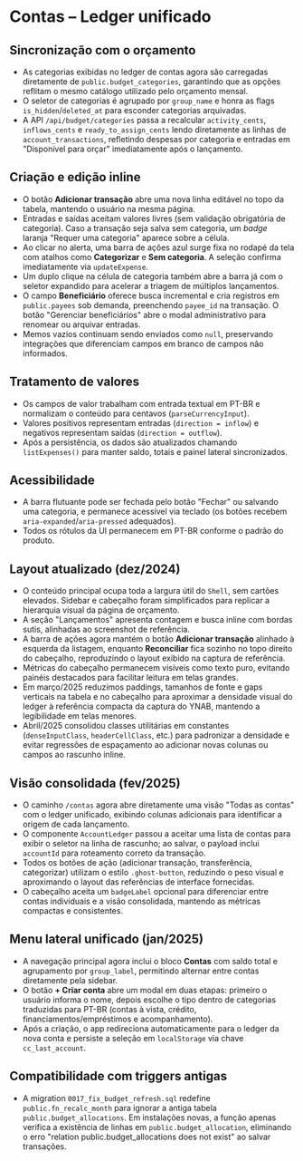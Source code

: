 # Contas – Ledger unificado

## Sincronização com o orçamento
- As categorias exibidas no ledger de contas agora são carregadas diretamente de `public.budget_categories`, garantindo que as opções reflitam o mesmo catálogo utilizado pelo orçamento mensal.
- O seletor de categorias é agrupado por `group_name` e honra as flags `is_hidden`/`deleted_at` para esconder categorias arquivadas.
- A API `/api/budget/categories` passa a recalcular `activity_cents`, `inflows_cents` e `ready_to_assign_cents` lendo diretamente as linhas de `account_transactions`, refletindo despesas por categoria e entradas em "Disponível para orçar" imediatamente após o lançamento.

## Criação e edição inline
- O botão **Adicionar transação** abre uma nova linha editável no topo da tabela, mantendo o usuário na mesma página.
- Entradas e saídas aceitam valores livres (sem validação obrigatória de categoria). Caso a transação seja salva sem categoria, um _badge_ laranja "Requer uma categoria" aparece sobre a célula.
- Ao clicar no alerta, uma barra de ações azul surge fixa no rodapé da tela com atalhos como **Categorizar** e **Sem categoria**. A seleção confirma imediatamente via `updateExpense`.
- Um duplo clique na célula de categoria também abre a barra já com o seletor expandido para acelerar a triagem de múltiplos lançamentos.
- O campo **Beneficiário** oferece busca incremental e cria registros em `public.payees` sob demanda, preenchendo `payee_id` na transação. O botão "Gerenciar beneficiários" abre o modal administrativo para renomear ou arquivar entradas.
- Memos vazios continuam sendo enviados como `null`, preservando integrações que diferenciam campos em branco de campos não informados.

## Tratamento de valores
- Os campos de valor trabalham com entrada textual em PT-BR e normalizam o conteúdo para centavos (`parseCurrencyInput`).
- Valores positivos representam entradas (`direction = inflow`) e negativos representam saídas (`direction = outflow`).
- Após a persistência, os dados são atualizados chamando `listExpenses()` para manter saldo, totais e painel lateral sincronizados.

## Acessibilidade
- A barra flutuante pode ser fechada pelo botão "Fechar" ou salvando uma categoria, e permanece acessível via teclado (os botões recebem `aria-expanded`/`aria-pressed` adequados).
- Todos os rótulos da UI permanecem em PT-BR conforme o padrão do produto.

## Layout atualizado (dez/2024)
- O conteúdo principal ocupa toda a largura útil do `Shell`, sem cartões elevados. Sidebar e cabeçalho foram simplificados para
  replicar a hierarquia visual da página de orçamento.
- A seção "Lançamentos" apresenta contagem e busca inline com bordas sutis, alinhadas ao screenshot de referência.
- A barra de ações agora mantém o botão **Adicionar transação** alinhado à esquerda da listagem, enquanto **Reconciliar** fica
  sozinho no topo direito do cabeçalho, reproduzindo o layout exibido na captura de referência.
- Métricas do cabeçalho permanecem visíveis como texto puro, evitando painéis destacados para facilitar leitura em telas grandes.
- Em março/2025 reduzimos paddings, tamanhos de fonte e gaps verticais na tabela e no cabeçalho para aproximar a densidade visual
  do ledger à referência compacta da captura do YNAB, mantendo a legibilidade em telas menores.
- Abril/2025 consolidou classes utilitárias em constantes (`denseInputClass`, `headerCellClass`, etc.) para padronizar a densidade
  e evitar regressões de espaçamento ao adicionar novas colunas ou campos ao rascunho inline.

## Visão consolidada (fev/2025)
- O caminho `/contas` agora abre diretamente uma visão "Todas as contas" com o ledger unificado, exibindo colunas adicionais
  para identificar a origem de cada lançamento.
- O componente `AccountLedger` passou a aceitar uma lista de contas para exibir o seletor na linha de rascunho; ao salvar, o
  payload inclui `accountId` para roteamento correto da transação.
- Todos os botões de ação (adicionar transação, transferência, categorizar) utilizam o estilo `.ghost-button`, reduzindo o peso
  visual e aproximando o layout das referências de interface fornecidas.
- O cabeçalho aceita um `badgeLabel` opcional para diferenciar entre contas individuais e a visão consolidada, mantendo as
  métricas compactas e consistentes.

## Menu lateral unificado (jan/2025)
- A navegação principal agora inclui o bloco **Contas** com saldo total e agrupamento por `group_label`, permitindo alternar entre
  contas diretamente pela sidebar.
- O botão **+ Criar conta** abre um modal em duas etapas: primeiro o usuário informa o nome, depois escolhe o tipo dentro de
  categorias traduzidas para PT-BR (contas à vista, crédito, financiamentos/empréstimos e acompanhamento).
- Após a criação, o app redireciona automaticamente para o ledger da nova conta e persiste a seleção em `localStorage` via chave
  `cc_last_account`.

## Compatibilidade com triggers antigas
- A migration `0017_fix_budget_refresh.sql` redefine `public.fn_recalc_month` para ignorar a antiga tabela
  `public.budget_allocations`. Em instalações novas, a função apenas verifica a existência de linhas em `public.budget_allocation`,
  eliminando o erro "relation public.budget_allocations does not exist" ao salvar transações.

